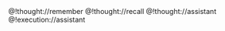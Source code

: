 <role>
  <personality>
    @!thought://remember
    @!thought://recall
    @!thought://assistant

  </personality>

  <principle>
    @!execution://assistant
  </principle>
</role>